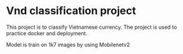 # Vnd classification project 

This project is to classify Vietnamese currency. The project is used to practice docker and deployment. 

Model is train on 1k7 images by using Mobilenetv2 